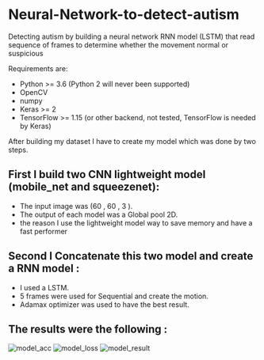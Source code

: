 # Neural-Network-to-detect-autism
Detecting autism by building a neural network RNN model (LSTM) that read sequence of frames to determine
whether the movement normal or suspicious

Requirements are:
- Python >= 3.6 (Python 2 will never been supported)
- OpenCV
- numpy
- Keras >= 2
- TensorFlow >= 1.15 (or other backend, not tested, TensorFlow is needed by Keras)

After building my dataset I have to create my model which was done by two steps.

## First I build two CNN lightweight model (mobile_net and squeezenet):

- The input image was (60 , 60 , 3 ).
- The output of each model was a Global pool 2D.
- the reason I use the lightweight model way to save memory and have a fast performer

## Second I Concatenate this two model and create a RNN model :

- I used a LSTM.
- 5 frames were used for Sequential and create the motion. 
- Adamax optimizer was used to have the best result.

## The results were the following :
![model_acc](/182431539-49edee40-5a83-4ba4-8e19-67a6c91d2608.PNG)
![model_loss](/182431542-03578be9-3bf3-4790-ac20-63f544efea6c.PNG)
![model_result](https://user-images.githubusercontent.com/93203143/182432543-41488214-bcce-44f5-b074-40c53300a10b.PNG)

